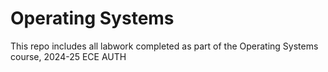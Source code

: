 # Operating Systems

This repo includes all labwork completed as part of the Operating Systems course, 2024-25 ECE AUTH
